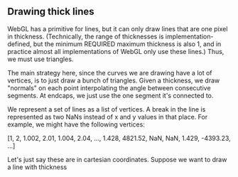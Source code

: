 ## Drawing thick lines

WebGL has a primitive for lines, but it can only draw lines that are one pixel in thickness. (Technically, the range of thicknesses is implementation-defined, but the minimum REQUIRED maximum thickness is also 1, and in practice almost all implementations of WebGL only use these lines.) Thus, we must use triangles.

The main strategy here, since the curves we are drawing have a lot of vertices, is to just draw a bunch of triangles. Given a thickness, we draw "normals" on each point interpolating the angle between consecutive segments. At endcaps, we just use the one segment it's connected to.

We represent a set of lines as a list of vertices. A break in the line is represented as two NaNs instead of x and y values in that place. For example, we might have the following vertices:

[1, 2, 1.002, 2.01, 1.004, 2.04, ..., 1.428, 4821.52, NaN, NaN, 1.429, -4393.23, ...]

Let's just say these are in cartesian coordinates. Suppose we want to draw a line with thickness 
